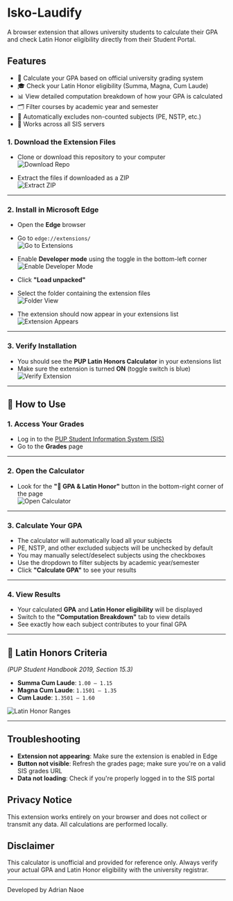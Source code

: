 # Isko-Laudify

A browser extension that allows university students to calculate their GPA and check Latin Honor eligibility directly from their Student Portal.


## Features

- 🧮 Calculate your GPA based on official university grading system
- 🎓 Check your Latin Honor eligibility (Summa, Magna, Cum Laude)
- 📊 View detailed computation breakdown of how your GPA is calculated
- 🗂️ Filter courses by academic year and semester
- 📝 Automatically excludes non-counted subjects (PE, NSTP, etc.)
- 🔄 Works across all SIS servers

### 1. Download the Extension Files

- Clone or download this repository to your computer  
  ![Download Repo](https://github.com/user-attachments/assets/6f36e899-61fa-42db-899c-1897fda2eabd)

- Extract the files if downloaded as a ZIP  
  ![Extract ZIP](https://github.com/user-attachments/assets/e5f3e892-9dd2-4b6e-bfdb-6467f2aa0d6a)

---

### 2. Install in Microsoft Edge

- Open the **Edge** browser  
- Go to `edge://extensions/`  
  ![Go to Extensions](https://github.com/user-attachments/assets/afa35b3f-8e0c-48a5-a127-83bd5e3aef63)

- Enable **Developer mode** using the toggle in the bottom-left corner  
  ![Enable Developer Mode](https://github.com/user-attachments/assets/46fb9de6-d92b-4ae5-a201-a4947118b645)

- Click **"Load unpacked"**  

- Select the folder containing the extension files  
  ![Folder View](https://github.com/user-attachments/assets/1a4716ab-786a-40a6-b651-ff1460ae6f94)

- The extension should now appear in your extensions list  
  ![Extension Appears](https://github.com/user-attachments/assets/40317bf0-2ca9-4b2f-9850-83795f95aceb)

---

### 3. Verify Installation

- You should see the **PUP Latin Honors Calculator** in your extensions list  
- Make sure the extension is turned **ON** (toggle switch is blue)  
  ![Verify Extension](https://github.com/user-attachments/assets/1eec9197-8345-4607-ac5a-63b5f0cbf5b0)

---

## 📘 How to Use

### 1. Access Your Grades

- Log in to the [PUP Student Information System (SIS)](https://sis.pup.edu.ph)  
- Go to the **Grades** page

---

### 2. Open the Calculator

- Look for the **"🧮 GPA & Latin Honor"** button in the bottom-right corner of the page  
  ![Open Calculator](https://github.com/user-attachments/assets/c2d35ddc-33d2-4d3b-8acd-a42d809d584f)

---

### 3. Calculate Your GPA

- The calculator will automatically load all your subjects  
- PE, NSTP, and other excluded subjects will be unchecked by default  
- You may manually select/deselect subjects using the checkboxes  
- Use the dropdown to filter subjects by academic year/semester  
- Click **"Calculate GPA"** to see your results

---

### 4. View Results

- Your calculated **GPA** and **Latin Honor eligibility** will be displayed  
- Switch to the **"Computation Breakdown"** tab to view details  
- See exactly how each subject contributes to your final GPA

---

## 🏅 Latin Honors Criteria  
*(PUP Student Handbook 2019, Section 15.3)*

- **Summa Cum Laude**: `1.00 – 1.15`  
- **Magna Cum Laude**: `1.1501 – 1.35`  
- **Cum Laude**: `1.3501 – 1.60`

![Latin Honor Ranges](https://github.com/user-attachments/assets/c8ce9894-76e3-412f-a458-a58c8b36e57e)

---

## Troubleshooting

- **Extension not appearing**: Make sure the extension is enabled in Edge
- **Button not visible**: Refresh the grades page; make sure you're on a valid SIS grades URL
- **Data not loading**: Check if you're properly logged in to the SIS portal

## Privacy Notice

This extension works entirely on your browser and does not collect or transmit any data. All calculations are performed locally.

## Disclaimer

This calculator is unofficial and provided for reference only. Always verify your actual GPA and Latin Honor eligibility with the university registrar.

---

Developed by Adrian Naoe 
